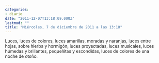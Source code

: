```yaml
---
categories:
- diario
date: "2011-12-07T13:18:09.000Z"
lastmod: ""
title: "Miércoles, 7 de diciembre de 2011 a las 13:18"
---
```


Luces, luces de colores, luces amarillas, moradas y naranjas, luces entre hojas, sobre hierba y hormigón, luces proyectadas, luces musicales, luces húmedas y brillantes, pequeñitas y escondidas, luces de colores de una noche de otoño.
